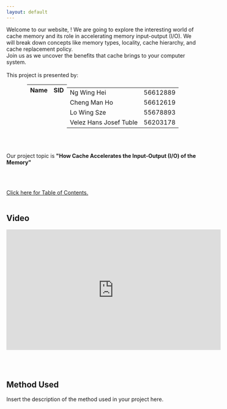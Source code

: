 ```yaml
---
layout: default
---
```

<head>
     <style>
        .centered-table {
            margin-left: auto;
            margin-right: auto;
        }
        .table-container {
            display: flex;
            justify-content: center;
        }
    </style>
    <script>
     function greeting() {
            var firstname = prompt(" What is your first name?");
            if (firstname !== "") {
                firstname = firstname[0].toUpperCase() + firstname.substring(1);
                document.getElementById('message').textContent = 'Hello ' + firstname + '! Welcome to our project!';
                localStorage.setItem("firstname", firstname);
                document.getElementById('firstnamePlaceholder').textContent = firstname;
            } else {
                var firstname = prompt("Plese enter your first name.");
                 localStorage.setItem("firstname", firstname);
                 greeting();
            }
        }
     function checkvisit() {
          var firstname = localStorage.getItem("firstname");
          if (firstname == "" || firstname == null) { greeting();
          } else {
          document.getElementById('message').textContent = "Welcome back, " + firstname + "!";
          document.getElementById('firstnamePlaceholder').textContent = firstname;
          }
     }     
  </script>
</head>
    
<body onload='checkvisit();greeting();'>
 <div id="message"></div>

<div class="bodytext"><div class="middle">
Welcome to our website, <span id="firstnamePlaceholder"></span>! We are going to explore the interesting world of cache memory and its role in accelerating memory input-output (I/O). We will break down concepts like memory types, locality, cache hierarchy, and cache replacement policy. <br/> Join us as we uncover the benefits that cache brings to your computer system. 
<br/><br/>This project is presented by: <br/>
  <div class="centered-table">
    <table class="table-container">
    <thead>
      <tr>
        <th><b>Name</b></th>
        <th><b>SID</b></th>
      </tr>
    </thead>
    <tbody>
      <tr>
        <td>Ng Wing Hei</td>
        <td>56612889</td>
      </tr>
      <tr>
        <td>Cheng Man Ho</td>
        <td>56612619</td>
      </tr>
      <tr>
        <td>Lo Wing Sze</td>
        <td>55678893</td>
      </tr>
      <tr>
        <td>Velez Hans Josef Tuble</td>
        <td>56203178</td>
      </tr>
    </tbody>
 </table>
</div>

<br/><br/>

Our project topic is <b>"How Cache Accelerates the Input-Output (I/O) of the Memory"</b>

<br/><br/>

<a href="https://cs1102proj-cache.github.io/CS1102/table_of_contents.html">Click here for <u>Table of Contents.</u></a>
<br/><br/>
<div id="video">
    <h2>Video</h2>
    <!-- Replace the src attribute with the URL of your video -->
    <iframe width="560" height="315" src="https://www.youtube.com/embed/your-video-id" frameborder="0" allowfullscreen></iframe>
</div>

<br/><br/>

<div id="method-used">
    <h2>Method Used</h2>
    <p>
        Insert the description of the method used in your project here.
    </p>
</div>
